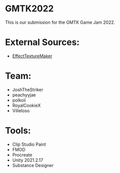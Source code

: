 # GMTK2022
This is our submission for the GMTK Game Jam 2022.

# External Sources:
 - [EffectTextureMaker](https://mebiusbox.github.io/contents/EffectTextureMaker)

# Team:
 - JoshTheStriker
 - peachyyjae
 - polkoii
 - RoyalCookieX
 - Villeloso

# Tools:
 - Clip Studio Paint
 - FMOD
 - Procreate
 - Unity 2021.2.17
 - Substance Designer
